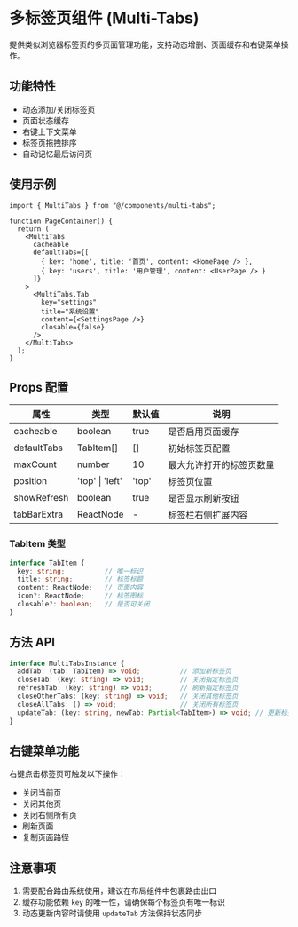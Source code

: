 # 多标签页组件 (Multi-Tabs)

提供类似浏览器标签页的多页面管理功能，支持动态增删、页面缓存和右键菜单操作。

## 功能特性
- 动态添加/关闭标签页
- 页面状态缓存
- 右键上下文菜单
- 标签页拖拽排序
- 自动记忆最后访问页

## 使用示例

```tsx
import { MultiTabs } from "@/components/multi-tabs";

function PageContainer() {
  return (
    <MultiTabs 
      cacheable
      defaultTabs={[
        { key: 'home', title: '首页', content: <HomePage /> },
        { key: 'users', title: '用户管理', content: <UserPage /> }
      ]}
    >
      <MultiTabs.Tab 
        key="settings" 
        title="系统设置" 
        content={<SettingsPage />}
        closable={false}
      />
    </MultiTabs>
  );
}
```

## Props 配置

| 属性            | 类型                      | 默认值   | 说明                                                                 |
|-----------------|---------------------------|----------|--------------------------------------------------------------------|
| cacheable       | boolean                   | true     | 是否启用页面缓存                                                      |
| defaultTabs     | TabItem[]                 | []       | 初始标签页配置                                                       |
| maxCount        | number                    | 10       | 最大允许打开的标签页数量                                              |
| position        | 'top' \| 'left'           | 'top'    | 标签页位置                                                           |
| showRefresh     | boolean                   | true     | 是否显示刷新按钮                                                     |
| tabBarExtra     | ReactNode                 | -        | 标签栏右侧扩展内容                                                   |

### TabItem 类型
```ts
interface TabItem {
  key: string;          // 唯一标识
  title: string;        // 标签标题
  content: ReactNode;   // 页面内容
  icon?: ReactNode;     // 标签图标
  closable?: boolean;   // 是否可关闭
}
```

## 方法 API

```ts
interface MultiTabsInstance {
  addTab: (tab: TabItem) => void;          // 添加新标签页
  closeTab: (key: string) => void;         // 关闭指定标签页
  refreshTab: (key: string) => void;       // 刷新指定标签页
  closeOtherTabs: (key: string) => void;   // 关闭其他标签页
  closeAllTabs: () => void;                // 关闭所有标签页
  updateTab: (key: string, newTab: Partial<TabItem>) => void; // 更新标签页配置
}
```

## 右键菜单功能
右键点击标签页可触发以下操作：
- 关闭当前页
- 关闭其他页
- 关闭右侧所有页
- 刷新页面
- 复制页面路径

## 注意事项
1. 需要配合路由系统使用，建议在布局组件中包裹路由出口
2. 缓存功能依赖 `key` 的唯一性，请确保每个标签页有唯一标识
3. 动态更新内容时请使用 `updateTab` 方法保持状态同步 